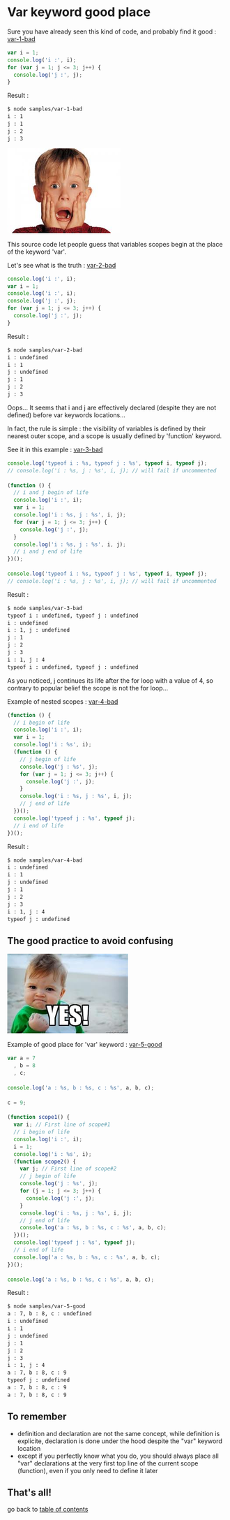 Var keyword good place
======================

Sure you have already seen this kind of code, and probably find it good : [var-1-bad](https://github.com/openhoat/node-design/blob/master/samples/var-1-bad.js)

```javascript
var i = 1;
console.log('i :', i);
for (var j = 1; j <= 3; j++) {
  console.log('j :', j);
}
```

Result :

```bash
$ node samples/var-1-bad
i : 1
j : 1
j : 2
j : 3
```

![Oh no!](https://raw.githubusercontent.com/openhoat/node-design/master/assets/oh-no.jpg)

This source code let people guess that variables scopes begin at the place of the keyword 'var'.

Let's see what is the truth : [var-2-bad](https://github.com/openhoat/node-design/blob/master/samples/var-2-bad.js)

```javascript
console.log('i :', i);
var i = 1;
console.log('i :', i);
console.log('j :', j);
for (var j = 1; j <= 3; j++) {
  console.log('j :', j);
}
```

Result :

```bash
$ node samples/var-2-bad
i : undefined
i : 1
j : undefined
j : 1
j : 2
j : 3
```

Oops... It seems that i and j are effectively declared (despite they are not defined) before var keywords locations...

In fact, the rule is simple : the visibility of variables is defined by their nearest outer scope, and a scope is usually defined by 'function' keyword.

See it in this example : [var-3-bad](https://github.com/openhoat/node-design/blob/master/samples/var-3-bad.js)

```javascript
console.log('typeof i : %s, typeof j : %s', typeof i, typeof j);
// console.log('i : %s, j : %s', i, j); // will fail if uncommented

(function () {
  // i and j begin of life
  console.log('i :', i);
  var i = 1;
  console.log('i : %s, j : %s', i, j);
  for (var j = 1; j <= 3; j++) {
    console.log('j :', j);
  }
  console.log('i : %s, j : %s', i, j);
  // i and j end of life
})();

console.log('typeof i : %s, typeof j : %s', typeof i, typeof j);
// console.log('i : %s, j : %s', i, j); // will fail if uncommented
```

Result :

```bash
$ node samples/var-3-bad
typeof i : undefined, typeof j : undefined
i : undefined
i : 1, j : undefined
j : 1
j : 2
j : 3
i : 1, j : 4
typeof i : undefined, typeof j : undefined
```

As you noticed, j continues its life after the for loop with a value of 4, so contrary to popular belief the scope is not the for loop...

Example of nested scopes : [var-4-bad](https://github.com/openhoat/node-design/blob/master/samples/var-4-bad.js)

```javascript
(function () {
  // i begin of life
  console.log('i :', i);
  var i = 1;
  console.log('i : %s', i);
  (function () {
    // j begin of life
    console.log('j : %s', j);
    for (var j = 1; j <= 3; j++) {
      console.log('j :', j);
    }
    console.log('i : %s, j : %s', i, j);
    // j end of life
  })();
  console.log('typeof j : %s', typeof j);
  // i end of life
})();
```

Result :

```bash
$ node samples/var-4-bad
i : undefined
i : 1
j : undefined
j : 1
j : 2
j : 3
i : 1, j : 4
typeof j : undefined
```

The good practice to avoid confusing
------------------------------------

![Oh yeah!](https://raw.githubusercontent.com/openhoat/node-design/master/assets/yes-baby.jpg)

Example of good place for 'var' keyword : [var-5-good](https://github.com/openhoat/node-design/blob/master/samples/var-5-good.js)

```javascript
var a = 7
  , b = 8
  , c;

console.log('a : %s, b : %s, c : %s', a, b, c);

c = 9;

(function scope1() {
  var i; // First line of scope#1
  // i begin of life
  console.log('i :', i);
  i = 1;
  console.log('i : %s', i);
  (function scope2() {
    var j; // First line of scope#2
    // j begin of life
    console.log('j : %s', j);
    for (j = 1; j <= 3; j++) {
      console.log('j :', j);
    }
    console.log('i : %s, j : %s', i, j);
    // j end of life
    console.log('a : %s, b : %s, c : %s', a, b, c);
  })();
  console.log('typeof j : %s', typeof j);
  // i end of life
  console.log('a : %s, b : %s, c : %s', a, b, c);
})();

console.log('a : %s, b : %s, c : %s', a, b, c);
```

Result :

```bash
$ node samples/var-5-good
a : 7, b : 8, c : undefined
i : undefined
i : 1
j : undefined
j : 1
j : 2
j : 3
i : 1, j : 4
a : 7, b : 8, c : 9
typeof j : undefined
a : 7, b : 8, c : 9
a : 7, b : 8, c : 9
```

To remember
-----------

- definition and declaration are not the same concept, while definition is explicite, declaration is done under the hood despite the "var" keyword location
- except if you perfectly know what you do, you should always place all "var" declarations at the very first top line of the current scope (function), even if you only need to define it later

That's all!
-----------

go back to [table of contents](../README.md#use-cases)